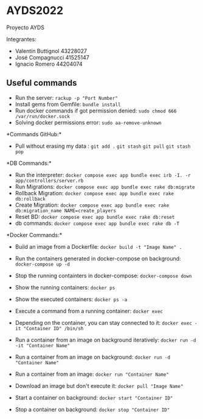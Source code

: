 # AYDS2022

Proyecto AYDS

Integrantes:

* Valentín Buttignol 43228027
* José Compagnucci 41525147
* Ignacio Romero 44204074

## Useful commands

* Run the server: ```rackup -p "Port Number"```
* Install gems from Gemfile: ```bundle install```
* Run docker commands if got permission denied: ```sudo chmod 666 /var/run/docker.sock```
* Solving docker permissions error: ```sudo aa-remove-unknown```

\*Commands GitHub:\*

* Pull without erasing my data : ```git add .``` ```git stash``` ```git pull``` ```git stash pop```

\*DB Commands:\*

* Run the interpreter: ```docker compose exec app bundle exec irb -I. -r app/controllers/server.rb```
* Run Migrations: ```docker compose exec app bundle exec rake db:migrate```
* Rollback Migration: ```docker compose exec app bundle exec rake db:rollback```
* Create Migration: ```docker compose exec app bundle exec rake db:migration_name NAME=create_players```
* Reset BD: ```docker compose exec app bundle exec rake db:reset```
* db commands: ```docker compose exec app bundle exec rake db -T``` 

\*Docker Commands:\*

* Build an image from a Dockerfile: ```docker build -t "Image Name" .```
* Run the containers generated in docker-compose on background: ```docker-compose up -d```
* Stop the running containters in docker-compose: ```docker-compose down```
* Show the running containers: ```docker ps```
* Show the executed containers: ```docker ps -a```
* Execute a command from a running container: ```docker exec```

* Depending on the container, you can stay connected to it: ```docker exec -it "Container ID" /bin/sh```

* Run a container from an image on background iteratively: ```docker run -d -it "Container Name"```

* Run a container from an image on background: ```docker run -d "Container Name"```
* Run a container from an image: ```docker run "Container Name"```
* Download an image but don't execute it: ```docker pull "Image Name"```
* Start a container on background: ```docker start "Container ID"```
* Stop a container on background: ```docker stop "Container ID"```
